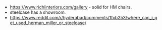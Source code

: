 - https://www.richiinteriors.com/gallery - solid for HM chairs.
- steelcase has a showroom.
- https://www.reddit.com/r/hyderabad/comments/1fxb253/where_can_i_get_used_herman_miller_or_steelcase/
